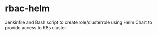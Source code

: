 # rbac-helm
Jenkinfile and Bash script to create role/clusterrole using Helm Chart to provide access to K8s cluster 
